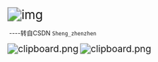 <img src="https://imgconvert.csdnimg.cn/aHR0cHM6Ly9jZG4ubmxhcmsuY29tL3l1cXVlLzAvMjAyMC9qcGVnLzUzMDc2NC8xNTgyMzgxMzU5NjA5LTIxN2RjNmE3LTJmZGItNGVlMC05OGNhLWUwOGM2MTJlMDU5OS5qcGVn?x-oss-process=image/format,png#align=left&display=inline&height=2798&name=%E7%94%9F%E5%91%BD%E5%91%A8%E6%9C%9F%E5%9B%BE.jpg&originHeight=2798&originWidth=2498&size=428828&status=done&style=none&width=2498" alt="img" style="zoom: 200%;" />

​												----转自CSDN `Sheng_zhenzhen`





<img src="https://segmentfault.com/img/bVVT3m?w=938&h=448" alt="clipboard.png" style="zoom:150%;" />

<img src="https://segmentfault.com/img/bVVUYC?w=424&h=274" alt="clipboard.png" style="zoom: 150%;" />







